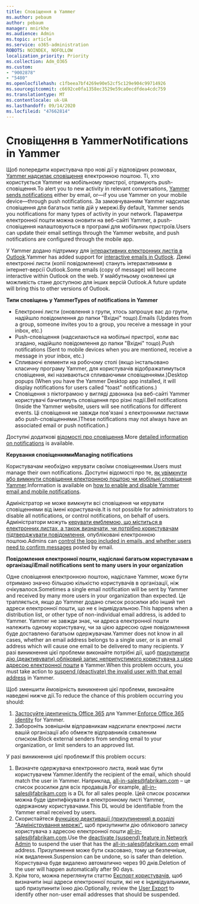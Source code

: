 ```yaml
---
title: Сповіщення в Yammer
ms.author: pebaum
author: pebaum
manager: mnirkhe
ms.audience: Admin
ms.topic: article
ms.service: o365-administration
ROBOTS: NOINDEX, NOFOLLOW
localization_priority: Priority
ms.collection: Adm_O365
ms.custom:
- "9002878"
- "5480"
ms.openlocfilehash: c1fbeea7bf4269e90e52cf5c129e904c99714926
ms.sourcegitcommit: c6692ce0fa1358ec3529e59ca0ecdfdea4cdc759
ms.translationtype: MT
ms.contentlocale: uk-UA
ms.lasthandoff: 09/14/2020
ms.locfileid: "47662814"
---
```

# <a name="notifications-in-yammer"></a><span data-ttu-id="83dd8-102">Сповіщення в Yammer</span><span class="sxs-lookup"><span data-stu-id="83dd8-102">Notifications in Yammer</span></span>

<span data-ttu-id="83dd8-103">Щоб попередити користувача про нові дії у відповідних розмовах, [Yammer надсилає сповіщення](https://support.microsoft.com/en-gb/office/enable-or-disable-yammer-email-and-phone-notifications-93e530e0-189f-4768-8f28-7683d48cc996) електронною поштою. Ті, хто користується Yammer на мобільному пристрої, отримують push-сповіщення.</span><span class="sxs-lookup"><span data-stu-id="83dd8-103">To alert you to new activity in relevant conversations, [Yammer sends notifications](https://support.microsoft.com/en-gb/office/enable-or-disable-yammer-email-and-phone-notifications-93e530e0-189f-4768-8f28-7683d48cc996) either by email, or—if you use Yammer on your mobile device—through push notifications.</span></span> <span data-ttu-id="83dd8-104">За замовчуванням Yammer надсилає сповіщення для багатьох типів дій у мережі.</span><span class="sxs-lookup"><span data-stu-id="83dd8-104">By default, Yammer sends you notifications for many types of activity in your network.</span></span> <span data-ttu-id="83dd8-105">Параметри електронної пошти можна оновити на веб-сайті Yammer, а push-сповіщення налаштовуються в програмі для мобільних пристроїв.</span><span class="sxs-lookup"><span data-stu-id="83dd8-105">Users can update their email settings through the Yammer website, and push notifications are configured through the mobile app.</span></span> 

<span data-ttu-id="83dd8-106">У Yammer додано підтримку для [інтерактивних електронних листів в Outlook](https://techcommunity.microsoft.com/t5/outlook-blog/interactive-yammer-emails-in-outlook-on-the-web-are-here/ba-p/1209420).</span><span class="sxs-lookup"><span data-stu-id="83dd8-106">Yammer has added support for [interactive emails in Outlook](https://techcommunity.microsoft.com/t5/outlook-blog/interactive-yammer-emails-in-outlook-on-the-web-are-here/ba-p/1209420).</span></span> <span data-ttu-id="83dd8-107">Деякі електронні листи (копії повідомлення) стануть інтерактивними в інтернет-версії Outlook.</span><span class="sxs-lookup"><span data-stu-id="83dd8-107">Some emails (copy of message) will become interactive within Outlook on the web.</span></span> <span data-ttu-id="83dd8-108">У майбутньому оновленні ця можливість стане доступною для інших версій Outlook.</span><span class="sxs-lookup"><span data-stu-id="83dd8-108">A future update will bring this to other versions of Outlook.</span></span>

<span data-ttu-id="83dd8-109">**Типи сповіщень у Yammer**</span><span class="sxs-lookup"><span data-stu-id="83dd8-109">**Types of notifications in Yammer**</span></span>

- <span data-ttu-id="83dd8-110">Електронні листи (оновлення з групи, хтось запрошує вас до групи, надійшло повідомлення до папки "Вхідні" тощо).</span><span class="sxs-lookup"><span data-stu-id="83dd8-110">Emails (Updates from a group, someone invites you to a group, you receive a message in your inbox, etc.)</span></span>
- <span data-ttu-id="83dd8-111">Push-сповіщення (надсилаються на мобільні пристрої, коли вас згадано, надійшло повідомлення до папки "Вхідні" тощо).</span><span class="sxs-lookup"><span data-stu-id="83dd8-111">Push notifications (Sent to mobile devices when you are mentioned, receive a message in your inbox, etc.)</span></span>
- <span data-ttu-id="83dd8-112">Спливаючі елементи на робочому столі (якщо інстальовано класичну програму Yammer, для користувачів відображатимуться сповіщення, які називаються спливаючими сповіщеннями.)</span><span class="sxs-lookup"><span data-stu-id="83dd8-112">Desktop popups (When you have the Yammer Desktop app installed, it will display notifications for users called "toast" notifications.)</span></span>
- <span data-ttu-id="83dd8-113">Сповіщення з піктограмою у вигляді дзвоника (на веб-сайті Yammer користувачі бачитимуть сповіщення про різні події.</span><span class="sxs-lookup"><span data-stu-id="83dd8-113">Bell notifications (Inside the Yammer website, users will see notifications for different events.</span></span> <span data-ttu-id="83dd8-114">Ці сповіщення не завжди пов'язані з електронними листами або push-сповіщеннями.)</span><span class="sxs-lookup"><span data-stu-id="83dd8-114">These notifications may not always have an associated email or push notification.)</span></span>

<span data-ttu-id="83dd8-115">Доступні додаткові [відомості про сповіщення](https://support.microsoft.com/en-gb/office/enable-or-disable-yammer-email-and-phone-notifications-93e530e0-189f-4768-8f28-7683d48cc996).</span><span class="sxs-lookup"><span data-stu-id="83dd8-115">More [detailed information on notifications](https://support.microsoft.com/en-gb/office/enable-or-disable-yammer-email-and-phone-notifications-93e530e0-189f-4768-8f28-7683d48cc996) is available.</span></span>

<span data-ttu-id="83dd8-116">**Керування сповіщеннями**</span><span class="sxs-lookup"><span data-stu-id="83dd8-116">**Managing notifications**</span></span>

<span data-ttu-id="83dd8-117">Користувачам необхідно керувати своїми сповіщеннями.</span><span class="sxs-lookup"><span data-stu-id="83dd8-117">Users must manage their own notifications.</span></span> <span data-ttu-id="83dd8-118">Доступні відомості про те, [як увімкнути або вимкнути сповіщення електронною поштою чи мобільні сповіщення Yammer](https://support.microsoft.com/en-gb/office/enable-or-disable-yammer-email-and-phone-notifications-93e530e0-189f-4768-8f28-7683d48cc996).</span><span class="sxs-lookup"><span data-stu-id="83dd8-118">Information is available on [how to enable and disable Yammer email and mobile notifications](https://support.microsoft.com/en-gb/office/enable-or-disable-yammer-email-and-phone-notifications-93e530e0-189f-4768-8f28-7683d48cc996).</span></span> 

<span data-ttu-id="83dd8-119">Адміністратор не може вимкнути всі сповіщення чи керувати сповіщеннями від імені користувачів.</span><span class="sxs-lookup"><span data-stu-id="83dd8-119">It is not possible for administrators to disable all notifications, or control notifications, on behalf of users.</span></span> <span data-ttu-id="83dd8-120">Адміністратори можуть [керувати емблемою, що міститься в електронних листах, а також визначати, чи потрібно користувачам підтверджувати повідомлення](https://docs.microsoft.com/yammer/configure-your-yammer-network/configure-email-and-yammer), опубліковані електронною поштою.</span><span class="sxs-lookup"><span data-stu-id="83dd8-120">Admins can [control the logo included in emails, and whether users need to confirm messages](https://docs.microsoft.com/yammer/configure-your-yammer-network/configure-email-and-yammer) posted by email.</span></span>

<span data-ttu-id="83dd8-121">**Повідомлення електронної пошти, надіслані багатьом користувачам в організації**</span><span class="sxs-lookup"><span data-stu-id="83dd8-121">**Email notifications sent to many users in your organization**</span></span>

<span data-ttu-id="83dd8-122">Одне сповіщення електронною поштою, надіслане Yammer, може бути отримано значно більшою кількістю користувачів в організації, ніж очікувалося.</span><span class="sxs-lookup"><span data-stu-id="83dd8-122">Sometimes a single email notification will be sent by Yammer and received by many more users in your organization than expected.</span></span> <span data-ttu-id="83dd8-123">Це трапляється, якщо до Yammer додано список розсилки або інший тип адреси електронної пошти, що не є індивідуальною.</span><span class="sxs-lookup"><span data-stu-id="83dd8-123">This happens when a distribution list, or other type of non-individual email address, is added to Yammer.</span></span> <span data-ttu-id="83dd8-124">Yammer не завжди знає, чи адреса електронної пошти належить одному користувачу, чи за цією адресою одне повідомлення буде доставлено багатьом одержувачам.</span><span class="sxs-lookup"><span data-stu-id="83dd8-124">Yammer does not know in all cases, whether an email address belongs to a single user, or is an email address which will cause one email to be delivered to many recipients.</span></span> <span data-ttu-id="83dd8-125">У разі виникнення цієї проблеми виконайте потрібні дії, щоб [призупинити дію (деактивувати) обліковий запис неприпустимого користувача з цією адресою електронної пошти](https://docs.microsoft.com/yammer/manage-yammer-users/add-block-or-remove-users#remove-users) в Yammer.</span><span class="sxs-lookup"><span data-stu-id="83dd8-125">When this problem occurs, you must take action to [suspend (deactivate) the invalid user with that email address](https://docs.microsoft.com/yammer/manage-yammer-users/add-block-or-remove-users#remove-users) in Yammer.</span></span> 

<span data-ttu-id="83dd8-126">Щоб зменшити ймовірність виникнення цієї проблеми, виконайте наведені нижче дії.</span><span class="sxs-lookup"><span data-stu-id="83dd8-126">To reduce the chance of this problem occurring you should:</span></span>

1. <span data-ttu-id="83dd8-127">[Застосуйте ідентичність Office 365](https://docs.microsoft.com/yammer/configure-your-yammer-network/enforce-office-365-identity) для Yammer.</span><span class="sxs-lookup"><span data-stu-id="83dd8-127">[Enforce Office 365 identity](https://docs.microsoft.com/yammer/configure-your-yammer-network/enforce-office-365-identity) for Yammer.</span></span>
2. <span data-ttu-id="83dd8-128">Забороніть зовнішнім відправникам надсилати електронні листи вашій організації або обмежте відправників схваленим списком.</span><span class="sxs-lookup"><span data-stu-id="83dd8-128">Block external senders from sending email to your organization, or limit senders to an approved list.</span></span>

<span data-ttu-id="83dd8-129">У разі виникнення цієї проблеми:</span><span class="sxs-lookup"><span data-stu-id="83dd8-129">If this problem occurs:</span></span>

1. <span data-ttu-id="83dd8-130">Визначте одержувача електронного листа, який має бути користувачем Yammer.</span><span class="sxs-lookup"><span data-stu-id="83dd8-130">Identify the recipient of the email, which should match the user in Yammer.</span></span> <span data-ttu-id="83dd8-131">Наприклад, all-in-sales@fabrikam.com – це список розсилки для всіх продавців.</span><span class="sxs-lookup"><span data-stu-id="83dd8-131">For example, all-in-sales@fabrikam.com is a DL for all sales people.</span></span> <span data-ttu-id="83dd8-132">Цей список розсилки можна буде ідентифікувати в електронному листі Yammer, одержаному користувачами.</span><span class="sxs-lookup"><span data-stu-id="83dd8-132">This DL would be identifiable from the Yammer email received by users.</span></span>
2. <span data-ttu-id="83dd8-133">Скористайтеся [функцією деактивації (призупинення) в розділі "Адміністрування мережі"](https://docs.microsoft.com/yammer/manage-yammer-users/add-block-or-remove-users#remove-users), щоб призупинити дію облікового запису користувача з адресою електронної пошти all-in-sales@fabrikam.com.</span><span class="sxs-lookup"><span data-stu-id="83dd8-133">Use the [deactivate (suspend) feature in Network Admin](https://docs.microsoft.com/yammer/manage-yammer-users/add-block-or-remove-users#remove-users) to suspend the user that has the all-in-sales@fabrikam.com email address.</span></span> <span data-ttu-id="83dd8-134">Призупинення може бути скасовано, тому це безпечніше, ніж видалення.</span><span class="sxs-lookup"><span data-stu-id="83dd8-134">Suspension can be undone, so is safer than deletion.</span></span> <span data-ttu-id="83dd8-135">Користувача буде видалено автоматично через 90 днів.</span><span class="sxs-lookup"><span data-stu-id="83dd8-135">Deletion of the user will happen automatically after 90 days.</span></span>
3. <span data-ttu-id="83dd8-136">Крім того, можна переглянути статтю [Експорт користувачів](https://docs.microsoft.com/yammer/manage-security-and-compliance/export-yammer-enterprise-data#ExportUsers), щоб визначити інші адреси електронної пошти, які не є індивідуальними, щоб призупинити їхню дію.</span><span class="sxs-lookup"><span data-stu-id="83dd8-136">Optionally, review the [User Export](https://docs.microsoft.com/yammer/manage-security-and-compliance/export-yammer-enterprise-data#ExportUsers) to identify other non-user email addresses that should be suspended.</span></span>
